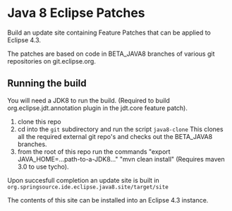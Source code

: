 Java 8 Eclipse Patches
======================

Build an update site containing Feature Patches that can be applied to
Eclipse 4.3.

The patches are based on code in BETA_JAVA8 branches of various git
repositories on git.eclipse.org.

## Running the build

You will need a JDK8 to run the build. (Required to build org.eclipse.jdt.annotation plugin
in the jdt.core feature patch).

 1. clone this repo
 2. cd into the `git` subdirectory and run the script `java8-clone`
    This clones all the required external git repo's and checks out
    the BETA_JAVA8 branches.
 3. from the root of this repo run the commands
    "export JAVA_HOME=...path-to-a-JDK8..."
    "mvn clean install" (Requires maven 3.0 to use tycho).
    
 Upon succesfull completion an update site is built in 
   `org.springsource.ide.eclipse.java8.site/target/site`
   
 The contents of this site can be installed into an Eclipse 4.3 instance.

